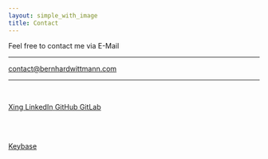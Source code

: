 ```yaml
---
layout: simple_with_image
title: Contact
---
```


<p class="has-text-centered">
	Feel free to contact me via E-Mail
</p>

---

<p id="email" class="has-text-centered">
	<a class="content is-large" href="mailto:contact@bernhardwittmann.com">contact@bernhardwittmann.com</a>
</p>

---

<br>

<p class="has-text-centered">
	<a class="button is-large is-white" target="_blank" href="http://xing.to/Bernhard_Wittmann">
		<span class="icon">
			<i class="fab fa-xing"></i>
		</span>
		<span>Xing</span>
	</a>
	<a class="button is-large is-white" target="_blank" href="http://linkedin.com/in/bernhard-wittmann">
		<span class="icon">
			<i class="fab fa-linkedin"></i>
		</span>
		<span>LinkedIn</span>
	</a>
	<a class="button is-large is-white" target="_blank" href="https://github.com/berniwittmann">
		<span class="icon">
			<i class="fab fa-github"></i>
		</span>
		<span>GitHub</span>
	</a>
	<a class="button is-large is-white" target="_blank" href="https://gitlab.com/berniwittmann">
		<span class="icon">
			<i class="fab fa-gitlab"></i>
		</span>
		<span>GitLab</span>
	</a>
</p>
<div>
	<br>
	<br>
</div>
<p class="has-text-centered">
	<a class="button is-medium is-outlined is-info" href="https://keybase.io/bernhardwittmann">
		<span class="icon">
			<i class="fab fa-keybase"></i>
		</span>
		<span>Keybase</span>
	</a>
</p>
